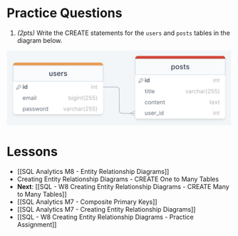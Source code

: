 

# Practice Questions

1. *(2pts)* Write the CREATE statements for the `users` and `posts` tables in the diagram below. 

<img src="https://raw.githubusercontent.com/kellerflint/Class-Intro-SQL/hugo/content/SQL-Files/Images/users_posts_erd.png">

# Lessons
- [[SQL Analytics M8 - Entity Relationship Diagrams]]
- Creating Entity Relationship Diagrams - CREATE One to Many Tables
- **Next**: [[SQL - W8 Creating Entity Relationship Diagrams - CREATE Many to Many Tables]]
- [[SQL Analytics M7 - Composite Primary Keys]]
- [[SQL Analytics M7 - Creating Entity Relationship Diagrams]]
- [[SQL - W8 Creating Entity Relationship Diagrams - Practice Assignment]]